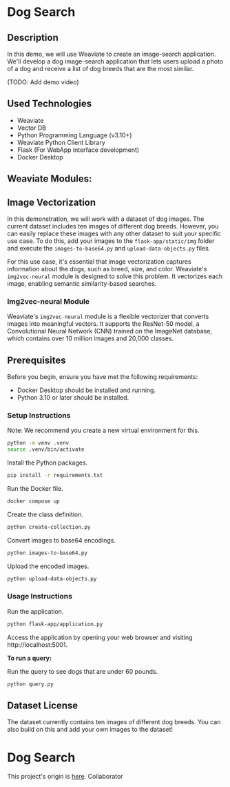 # Dog Search

## Description

In this demo, we will use Weaviate to create an image-search application. We'll develop a dog image-search application that lets users upload a photo of a dog and receive a list of dog breeds that are the most similar.

(TODO: Add demo video)

## Used Technologies

- Weaviate
- Vector DB
- Python Programming Language (v3.10+)
- Weaviate Python Client Library
- Flask (For WebApp interface development)
- Docker Desktop

## **Weaviate Modules:**

## Image Vectorization

In this demonstration, we will work with a dataset of dog images. The current dataset includes ten images of different dog breeds. However, you can easily replace these images with any other dataset to suit your specific use case. To do this, add your images to the `flask-app/static/img` folder and execute the `images-to-base64.py` and `upload-data-objects.py` files.

For this use case, it's essential that image vectorization captures information about the dogs, such as breed, size, and color. Weaviate's `img2vec-neural` module is designed to solve this problem. It vectorizes each image, enabling semantic similarity-based searches.

### Img2vec-neural Module

Weaviate's `img2vec-neural` module is a flexible vectorizer that converts images into meaningful vectors. It supports the ResNet-50 model, a Convolutional Neural Network (CNN) trained on the ImageNet database, which contains over 10 million images and 20,000 classes.

## Prerequisites

Before you begin, ensure you have met the following requirements:

- Docker Desktop should be installed and running.
- Python 3.10 or later should be installed.

### Setup Instructions

Note: We recommend you create a new virtual environment for this.

```bash
python -m venv .venv
source .venv/bin/activate
```

Install the Python packages.

```bash
pip install -r requirements.txt
```

Run the Docker file.

```bash
docker compose up
```

Create the class definition.

```bash
python create-collection.py
```

Convert images to base64 encodings.

```bash
python images-to-base64.py
```

Upload the encoded images.

```bash
python upload-data-objects.py
```

### Usage Instructions

Run the application.

```bash
python flask-app/application.py
```

Access the application by opening your web browser and visiting http://localhost:5001.

**To run a query:**

Run the query to see dogs that are under 60 pounds.

```bash
python query.py
```

## Dataset License

The dataset currently contains ten images of different dog breeds. You can also build on this and add your own images to the dataset!

# Dog Search 

This project's origin is [here](https://github.com/weaviate/weaviate-examples/tree/main/nearest-neighbor-dog-search).
Collaborator

